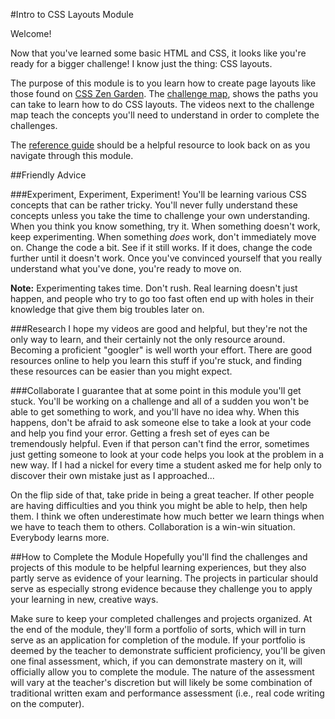 #Intro to CSS Layouts Module

Welcome!

Now that you've learned some basic HTML and CSS, it looks like you're ready for a bigger challenge! I know just the thing: CSS layouts.

The purpose of this module is to you learn how to create page layouts like those found on [CSS Zen Garden](http://www.csszengarden.com/). The [challenge map](http://www.christensenacademy.org/index.html#css-layouts), shows the paths you can take to learn how to do CSS layouts. The videos next to the challenge map teach the concepts you'll need to understand in order to complete the challenges.

The [reference guide](https://github.com/christensenacademy/christensen-academy/blob/master/modules/css-layouts/reference.md) should be a helpful resource to look back on as you navigate through this module.

##Friendly Advice

###Experiment, Experiment, Experiment!
You'll be learning various CSS concepts that can be rather tricky. You'll never fully understand these concepts unless you take the time to challenge your own understanding. When you think you know something, try it. When something doesn't work, keep experimenting. When something *does* work, don't immediately move on. Change the code a bit. See if it still works. If it does, change the code further until it doesn't work. Once you've convinced yourself that you really understand what you've done, you're ready to move on. 

**Note:** Experimenting takes time. Don't rush. Real learning doesn't just happen, and people who try to go too fast often end up with holes in their knowledge that give them big troubles later on.

###Research
I hope my videos are good and helpful, but they're not the only way to learn, and their certainly not the only resource around. Becoming a proficient "googler" is well worth your effort. There are good resources online to help you learn this stuff if you're stuck, and finding these resources can be easier than you might expect.

###Collaborate
I guarantee that at some point in this module you'll get stuck. You'll be working on a challenge and all of a sudden you won't be able to get something to work, and you'll have no idea why. When this happens, don't be afraid to ask someone else to take a look at your code and help you find your error. Getting a fresh set of eyes can be tremendously helpful. Even if that person can't find the error, sometimes just getting someone to look at your code helps you look at the problem in a new way. If I had a nickel for every time a student asked me for help only to discover their own mistake just as I approached...

On the flip side of that, take pride in being a great teacher. If other people are having difficulties and you think you might be able to help, then help them. I think we often underestimate how much better we learn things when we have to teach them to others. Collaboration is a win-win situation. Everybody learns more.

##How to Complete the Module
Hopefully you'll find the challenges and projects of this module to be helpful learning experiences, but they also partly serve as evidence of your learning. The projects in particular should serve as especially strong evidence because they challenge you to apply your learning in new, creative ways.

Make sure to keep your completed challenges and projects organized. At the end of the module, they'll form a portfolio of sorts, which will in turn serve as an application for completion of the module. If your portfolio is deemed by the teacher to demonstrate sufficient proficiency, you'll be given one final assessment, which, if you can demonstrate mastery on it, will officially allow you to complete the module. The nature of the assessment will vary at the teacher's discretion but will likely be some combination of traditional written exam and performance assessment (i.e., real code writing on the computer).